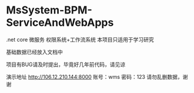 # MsSystem-BPM-ServiceAndWebApps
.net core 微服务 权限系统+工作流系统
本项目只适用于学习研究

基础数据已经放入文档中

项目有BUG请及时提出，毕竟好几年前代码，请见谅

演示地址
http://106.12.210.144:8000
账号：wms 密码：123
请勿乱删数据，谢谢